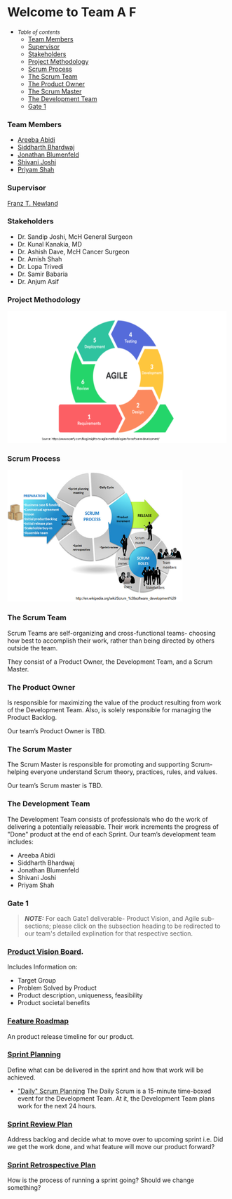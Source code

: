 # Welcome to Team A F

- <small><i>Table of contents</i></small>
    + [Team Members](#team-members)
    + [Supervisor](#supervisor)
    + [Stakeholders](#stakeholders)
    + [Project Methodology](#project-methodology)
    + [Scrum Process](#scrum-process)
    + [The Scrum Team](#the-scrum-team)
    + [The Product Owner](#the-product-owner)
    + [The Scrum Master](#the-scrum-master)
    + [The Development Team](#the-development-team)
    + [Gate 1](#gate-1)
    
### Team Members
* [Areeba Abidi](https://eclass.yorku.ca/eclass/user/view.php?id=31348&course=6123)
* [Siddharth Bhardwaj](https://eclass.yorku.ca/eclass/user/view.php?id=23776&course=6123)
* [Jonathan Blumenfeld](https://eclass.yorku.ca/eclass/user/view.php?id=38821&course=6123)
* [Shivani Joshi](https://eclass.yorku.ca/eclass/user/view.php?id=22345&course=6123)
* [Priyam Shah](https://eclass.yorku.ca/eclass/user/view.php?id=39145&course=6123)

### Supervisor
[Franz T. Newland](https://eclass.yorku.ca/eclass/user/view.php?id=8056&course=6123)

### Stakeholders
* Dr. Sandip Joshi, McH General Surgeon
* Dr. Kunal Kanakia, MD
* Dr. Ashish Dave, McH Cancer Surgeon
* Dr. Amish Shah
* Dr. Lopa Trivedi
* Dr. Samir Babaria
* Dr. Anjum Asif

### Project Methodology
<img src="images/im2.png" alt=" " class="inline" width="500" height="300"/>


### Scrum Process
<img src="images/im3.png" alt=" " class="inline" width="400" height="300"/>

### The Scrum Team 

Scrum Teams are self-organizing and cross-functional teams- choosing how best to accomplish their work, rather than being directed by others outside the team.

They consist of a Product Owner, the Development Team, and a Scrum Master. 

### The Product Owner
Is responsible for maximizing the value of the product resulting from work of the Development Team. Also, is solely responsible for managing the Product Backlog.

Our team’s Product Owner is TBD.


### The Scrum Master
The Scrum Master is responsible for promoting and supporting Scrum- helping everyone understand Scrum theory, practices, rules, and values.

Our team’s Scrum master is TBD.

### The Development Team
The Development Team consists of professionals who do the work of delivering a potentially releasable. Their work increments the progress of "Done" product at the end of each Sprint.
Our team’s development team includes:
* Areeba Abidi
* Siddharth Bhardwaj
* Jonathan Blumenfeld
* Shivani Joshi
* Priyam Shah

### Gate 1

> **_NOTE:_** For each Gate1 deliverable- Product Vision, and Agile sub-sections; please click on the subsection heading to be redirected to our team's detailed explination for that respective section.

### [Product Vision Board](https://github.com/SidB16/ENG4000-Team-A-F/blob/main/docs/placeholder.txt). 
Includes Information on:
   * Target Group 
   * Problem Solved by Product
   * Product description, uniqueness, feasibility
   * Product societal benefits
### [Feature Roadmap](https://app.asana.com/0/1198911061756335/board)
An product release timeline for our product. 
### [Sprint Planning](docs/sprint-planning.txt)
Define what can be delivered in the sprint and how that work will be achieved.
* ["Daily" Scrum Planning](docs/scrum-meeting.txt)
The Daily Scrum is a 15-minute time-boxed event for the Development Team. At it, the Development Team plans work for the next 24 hours.
### [Sprint Review Plan](docs/sprint-review-plan.txt)
Address backlog and decide what to move over to upcoming sprint i.e. Did we get the work done, and what feature will move our product forward?
### [Sprint Retrospective Plan](docs/sprint-retrospective-plan.txt)
How is the process of running a sprint going? Should we change something?


